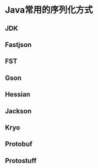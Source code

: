 # Java常用的序列化方式
## JDK
## Fastjson
## FST
## Gson
## Hessian
## Jackson
## Kryo
## Protobuf
## Protostuff
